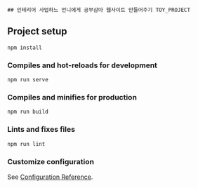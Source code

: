 ```
## 인테리어 사업하느 언니에게 공부삼아 웹사이트 만들어주기 TOY_PROJECT
```


## Project setup
```
npm install
```

### Compiles and hot-reloads for development
```
npm run serve
```

### Compiles and minifies for production
```
npm run build
```

### Lints and fixes files
```
npm run lint
```

### Customize configuration
See [Configuration Reference](https://cli.vuejs.org/config/).
